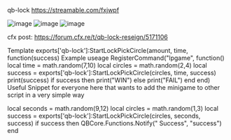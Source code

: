 qb-lock
https://streamable.com/fxjwpf

![image](https://github.com/yungmexx/qb-lock-rework/assets/113365369/54f3a652-5e33-4484-b0e3-33a02fb609b7)
![image](https://github.com/yungmexx/qb-lock-rework/assets/113365369/2e466f86-d618-4c29-a628-3b5b881022d4)
![image](https://github.com/yungmexx/qb-lock-rework/assets/113365369/5c3c5b32-fd97-4645-b65d-6d3444dd9a63)


cfx post: https://forum.cfx.re/t/qb-lock-reseign/5171106

Template
exports['qb-lock']:StartLockPickCircle(amount, time, function(success)
Example useage
RegisterCommand("lpgame", function()
	local time = math.random(7,10)
	local circles = math.random(2,4)
	local success = exports['qb-lock']:StartLockPickCircle(circles, time, success)
	print(success)
	if success then
		print("WIN")
	else
		print("FAIL")
	end
end)
Useful Snippet
for everyone here that wants to add the minigame to other script in a very simple way

local seconds = math.random(9,12)
local circles = math.random(1,3)
local success = exports['qb-lock']:StartLockPickCircle(circles, seconds, success)
if success then
QBCore.Functions.Notify(" Success", "success")
end
